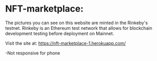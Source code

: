 # NFT-marketplace:

The pictures you can see on this website are minted in the Rinkeby's testnet. 
Rinkeby is an Ethereum test network that allows for blockchain development testing before deployment on Mainnet.

Visit the site at: https://nft-marketplace-1.herokuapp.com/

-Not responsive for phone
